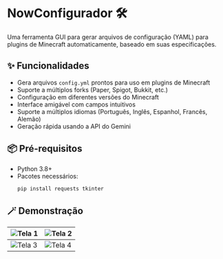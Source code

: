 # NowConfigurador 🛠️

Uma ferramenta GUI para gerar arquivos de configuração (YAML) para plugins de Minecraft automaticamente, baseado em suas especificações.

## ✨ Funcionalidades

- Gera arquivos `config.yml` prontos para uso em plugins de Minecraft
- Suporte a múltiplos forks (Paper, Spigot, Bukkit, etc.)
- Configuração em diferentes versões do Minecraft
- Interface amigável com campos intuitivos
- Suporte a múltiplos idiomas (Português, Inglês, Espanhol, Francês, Alemão)
- Geração rápida usando a API do Gemini

## 📦 Pré-requisitos

- Python 3.8+
- Pacotes necessários:
  ```bash
  pip install requests tkinter

## 🪄 Demonstração

| ![Tela 1](https://imgur.com/gYDNe74.png) | ![Tela 2](https://imgur.com/QJryn0g.png) |
|------------------------------------------|------------------------------------------|
| ![Tela 3](https://imgur.com/SFDXM9U.png) | ![Tela 4](https://imgur.com/pSQKkND.png) |
